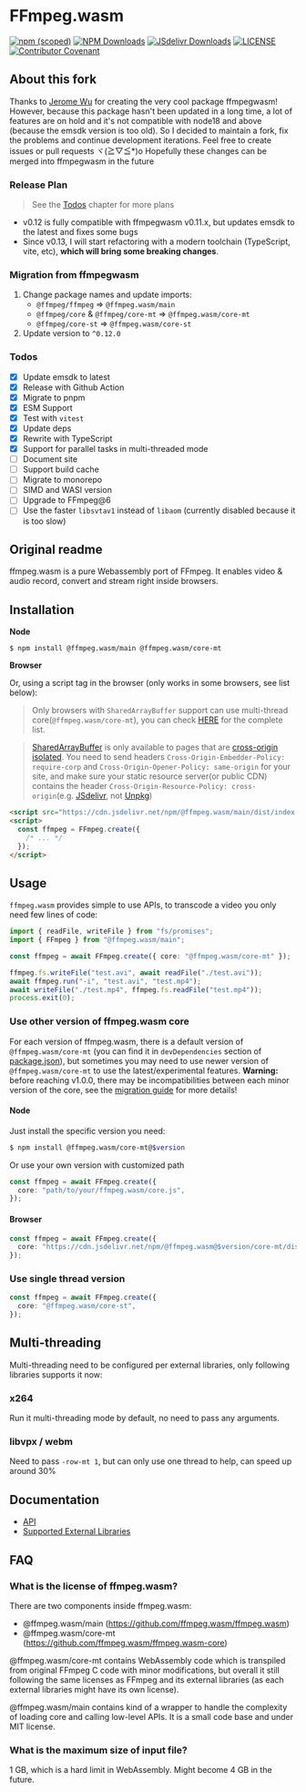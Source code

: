 # FFmpeg.wasm

[![npm (scoped)](https://img.shields.io/npm/v/%40ffmpeg.wasm/main)](https://www.npmjs.com/package/@ffmpeg.wasm/main)
[![NPM Downloads](https://img.shields.io/npm/dm/@ffmpeg.wasm/main.svg)](https://www.npmjs.com/package/@ffmpeg.wasm/main)
[![JSdelivr Downloads](https://data.jsdelivr.com/v1/package/npm/@ffmpeg.wasm/main/badge)](https://www.jsdelivr.com/package/npm/@ffmpeg.wasm/main)
[![LICENSE](https://img.shields.io/npm/l/%40ffmpeg.wasm%2Fmain)](./LICENSE)
[![Contributor Covenant](https://img.shields.io/badge/Contributor%20Covenant-2.1-4baaaa.svg)](CODE_OF_CONDUCT.md)

## About this fork

Thanks to [Jerome Wu](https://github.com/jeromewu) for creating the very cool package ffmpegwasm!
However, because this package hasn't been updated in a long time, a lot of features are on hold and it's not compatible with node18 and above (because the emsdk version is too old). So I decided to maintain a fork, fix the problems and continue development iterations.
Feel free to create issues or pull requests ヾ(≧▽≦\*)o
Hopefully these changes can be merged into ffmpegwasm in the future

### Release Plan

> See the [Todos](#todos) chapter for more plans

- v0.12 is fully compatible with ffmpegwasm v0.11.x, but updates emsdk to the latest and fixes some bugs
- Since v0.13, I will start refactoring with a modern toolchain (TypeScript, vite, etc), **which will bring some breaking changes**.

### Migration from ffmpegwasm

1. Change package names and update imports:
   - `@ffmpeg/ffmpeg` => `@ffmpeg.wasm/main`
   - `@ffmpeg/core` & `@ffmpeg/core-mt` => `@ffmpeg.wasm/core-mt`
   - `@ffmpeg/core-st` => `@ffmpeg.wasm/core-st`
2. Update version to `^0.12.0`

### Todos

- [x] Update emsdk to latest
- [x] Release with Github Action
- [x] Migrate to pnpm
- [x] ESM Support
- [x] Test with `vitest`
- [x] Update deps
- [x] Rewrite with TypeScript
- [x] Support for parallel tasks in multi-threaded mode
- [ ] Document site
- [ ] Support build cache
- [ ] Migrate to monorepo
- [ ] SIMD and WASI version
- [ ] Upgrade to FFmpeg@6
- [ ] Use the faster `libsvtav1` instead of `libaom` (currently disabled because it is too slow)

## Original readme

ffmpeg.wasm is a pure Webassembly port of FFmpeg. It enables video & audio record, convert and stream right inside browsers.

## Installation

**Node**

```
$ npm install @ffmpeg.wasm/main @ffmpeg.wasm/core-mt
```

**Browser**

Or, using a script tag in the browser (only works in some browsers, see list below):

> Only browsers with `SharedArrayBuffer` support can use multi-thread core(`@ffmpeg.wasm/core-mt`), you can check [HERE](https://caniuse.com/sharedarraybuffer) for the complete list.

> [SharedArrayBuffer](https://developer.mozilla.org/docs/Web/JavaScript/Reference/Global_Objects/SharedArrayBuffer) is only available to pages that are [cross-origin isolated](https://developer.chrome.com/blog/enabling-shared-array-buffer/#cross-origin-isolation). You need to send headers `Cross-Origin-Embedder-Policy: require-corp` and `Cross-Origin-Opener-Policy: same-origin` for your site, and make sure your static resource server(or public CDN) contains the header `Cross-Origin-Resource-Policy: cross-origin`(e.g. [JSdelivr](https://jsdelivr.com), not [Unpkg](https://unpkg.com))

```html
<script src="https://cdn.jsdelivr.net/npm/@ffmpeg.wasm/main/dist/index.global.js"></script>
<script>
  const ffmpeg = FFmpeg.create({
    /* ... */
  });
</script>
```

## Usage

`ffmpeg.wasm` provides simple to use APIs, to transcode a video you only need few lines of code:

```ts
import { readFile, writeFile } from "fs/promises";
import { FFmpeg } from "@ffmpeg.wasm/main";

const ffmpeg = await FFmpeg.create({ core: "@ffmpeg.wasm/core-mt" });

ffmpeg.fs.writeFile("test.avi", await readFile("./test.avi"));
await ffmpeg.run("-i", "test.avi", "test.mp4");
await writeFile("./test.mp4", ffmpeg.fs.readFile("test.mp4"));
process.exit(0);
```

### Use other version of ffmpeg.wasm core

For each version of ffmpeg.wasm, there is a default version of `@ffmpeg.wasm/core-mt` (you can find it in `devDependencies` section of [package.json](./package.json)), but sometimes you may need to use newer version of `@ffmpeg.wasm/core-mt` to use the latest/experimental features.
**Warning:** before reaching v1.0.0, there may be incompatibilities between each minor version of the core, see the [migration guide](./docs/migrate/README.md) for more details!

#### Node

Just install the specific version you need:

```sh
$ npm install @ffmpeg.wasm/core-mt@$version
```

Or use your own version with customized path

```ts
const ffmpeg = await FFmpeg.create({
  core: "path/to/your/ffmpeg.wasm/core.js",
});
```

#### Browser

```ts
const ffmpeg = await FFmpeg.create({
  core: "https://cdn.jsdelivr.net/npm/@ffmpeg.wasm@$version/core-mt/dist/core.min.js",
});
```

### Use single thread version

```ts
const ffmpeg = await FFmpeg.create({
  core: "@ffmpeg.wasm/core-st",
});
```

## Multi-threading

Multi-threading need to be configured per external libraries, only following libraries supports it now:

### x264

Run it multi-threading mode by default, no need to pass any arguments.

### libvpx / webm

Need to pass `-row-mt 1`, but can only use one thread to help, can speed up around 30%

## Documentation

- [API](./docs/api.md)
- [Supported External Libraries](https://github.com/ffmpeg.wasm/ffmpeg.wasm-core#configuration)

## FAQ

### What is the license of ffmpeg.wasm?

There are two components inside ffmpeg.wasm:

- @ffmpeg.wasm/main (https://github.com/ffmpeg.wasm/ffmpeg.wasm)
- @ffmpeg.wasm/core-mt (https://github.com/ffmpeg.wasm/ffmpeg.wasm-core)

@ffmpeg.wasm/core-mt contains WebAssembly code which is transpiled from original FFmpeg C code with minor modifications, but overall it still following the same licenses as FFmpeg and its external libraries (as each external libraries might have its own license).

@ffmpeg.wasm/main contains kind of a wrapper to handle the complexity of loading core and calling low-level APIs. It is a small code base and under MIT license.

### What is the maximum size of input file?

1 GB, which is a hard limit in WebAssembly. Might become 4 GB in the future.

